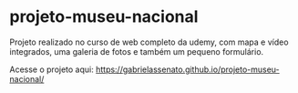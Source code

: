 # projeto-museu-nacional
 Projeto realizado no curso de web completo da udemy, com mapa e vídeo integrados, uma galeria de fotos  e também um pequeno formulário.

Acesse o projeto aqui: https://gabrielassenato.github.io/projeto-museu-nacional/